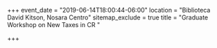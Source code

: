 +++
event_date = "2019-06-14T18:00:44-06:00"
location = "Biblioteca David Kitson, Nosara Centro"
sitemap_exclude = true
title = "Graduate Workshop on New Taxes in CR "

+++
